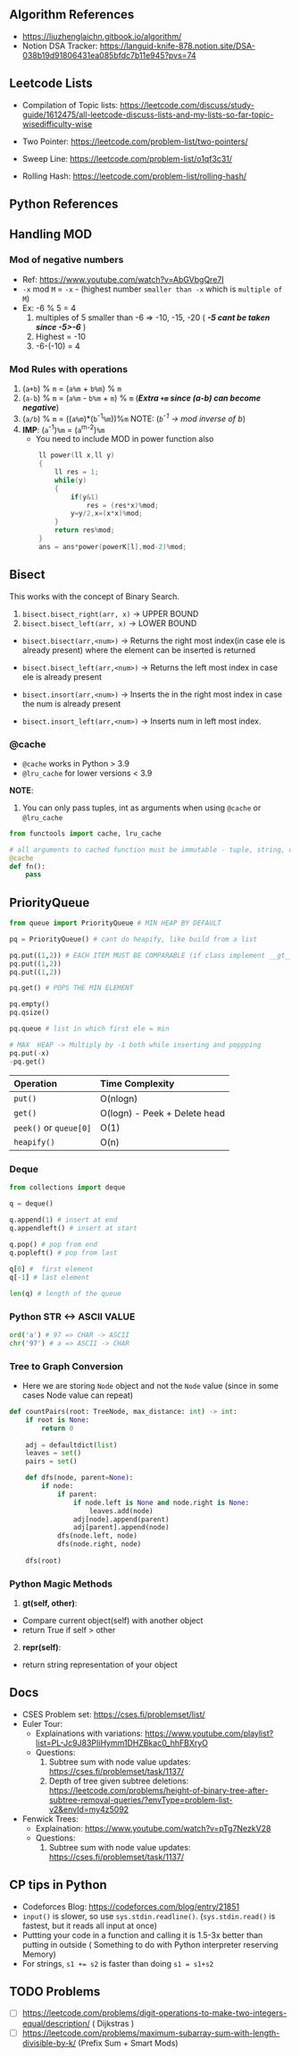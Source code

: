 ## Algorithm References
- https://liuzhenglaichn.gitbook.io/algorithm/
- Notion DSA Tracker: https://languid-knife-878.notion.site/DSA-038b19d91806431ea085bfdc7b11e945?pvs=74

## Leetcode Lists
- Compilation of Topic lists: https://leetcode.com/discuss/study-guide/1612475/all-leetcode-discuss-lists-and-my-lists-so-far-topic-wisedifficulty-wise
  
- Two Pointer: https://leetcode.com/problem-list/two-pointers/
- Sweep Line: https://leetcode.com/problem-list/o1qf3c31/
- Rolling Hash: https://leetcode.com/problem-list/rolling-hash/ 

## Python References

## Handling MOD
### Mod of negative numbers
- Ref: https://www.youtube.com/watch?v=AbGVbgQre7I
- `-x` mod `M` = `-x` - (highest number `smaller than -x` which is `multiple of M`)
- Ex: -6 % 5 = 4
    1. multiples of 5 smaller than -6 => -10, -15, -20 ( _**-5 cant be taken since -5>-6**_ )
    2. Highest = -10 
    3. -6-(-10) = 4  
   
### Mod Rules with operations
1. (`a+b`) % `m` = (`a%m` + `b%m`) % `m` 
2. (`a-b`) % `m` = (`a%m` - `b%m` + `m`) % `m` (_**Extra `+m` since (a-b) can become negative**_)
3. (`a/b`) % `m` = ((`a%m`)*(`b`<sup>-1</sup>`%m`))%`m` NOTE: (_`b`<sup>-1</sup> -> mod inverse of b_)
4. **IMP**: (`a`<sup>-1</sup>)`%m` = (`a`<sup>m-2</sup>)`%m`
    - You need to include MOD in power function also
    ```cpp
        ll power(ll x,ll y)
        {
            ll res = 1;
            while(y)
            {
                if(y&1) 
                    res = (res*x)%mod;
                y=y/2,x=(x*x)%mod;
            }
            return res%mod;
        }
        ans = ans*power(powerK[l],mod-2)%mod;
    ```

## Bisect
This works with the concept of Binary Search.

1. `bisect.bisect_right(arr, x)` -> UPPER BOUND
2. `bisect.bisect_left(arr, x)` -> LOWER BOUND

- `bisect.bisect(arr,<num>)` -> Returns the right most index(in case ele is already present) where the element can be inserted is returned
- `bisect.bisect_left(arr,<num>)` -> Returns the left most index in case ele is already present

- `bisect.insort(arr,<num>)` -> Inserts the <num> in the right most index in case the num is already present
- `bisect.insort_left(arr,<num>)` -> Inserts num in left most index.

### @cache
- `@cache` works in Python > 3.9
- `@lru_cache` for lower versions < 3.9 

**NOTE**: 
1. You can only pass tuples, int as arguments when using `@cache` or `@lru_cache`
```python
from functools import cache, lru_cache 

# all arguments to cached function must be immutable - tuple, string, dict
@cache
def fn():
    pass
```

## PriorityQueue
```python
from queue import PriorityQueue # MIN HEAP BY DEFAULT

pq = PriorityQueue() # cant do heapify, like build from a list

pq.put((1,2)) # EACH ITEM MUST BE COMPARABLE (if class implement __gt__(self.other) method)
pq.put((1,2))
pq.put((1,2))

pq.get() # POPS THE MIN ELEMENT

pq.empty()
pq.qsize()

pq.queue # list in which first ele = min

# MAX  HEAP -> Multiply by -1 both while inserting and poppping
pq.put(-x)
-pq.get()
```

| Operation    | Time Complexity |
| :-------- | :------- |
| `put()`  | O(nlogn)    |
| `get()` | O(logn) - Peek + Delete head     |
| `peek()` or `queue[0]`    | O(1)    |
|`heapify()`| O(n) |


### Deque
```python
from collections import deque

q = deque()

q.append(1) # insert at end
q.appendleft() # insert at start
    
q.pop() # pop from end
q.popleft() # pop from last

q[0] #  first element
q[-1] # last element

len(q) # length of the queue
```

### Python STR <-> ASCII VALUE
```python
ord('a') # 97 => CHAR -> ASCII
chr('97') # a => ASCII -> CHAR
```

### Tree to Graph Conversion
- Here we are storing `Node` object and not the `Node` value (since in some cases Node value can repeat)
```python
def countPairs(root: TreeNode, max_distance: int) -> int:
    if root is None:
        return 0
    
    adj = defaultdict(list)
    leaves = set()
    pairs = set()

    def dfs(node, parent=None):
        if node:
            if parent:
                if node.left is None and node.right is None:
                    leaves.add(node)
                adj[node].append(parent)
                adj[parent].append(node)
            dfs(node.left, node)
            dfs(node.right, node)
    
    dfs(root)

```



### Python Magic Methods
1. **__gt__(self, other)**:
- Compare current object(self) with another object
- return True if self > other

2. **__repr__(self)**:
- return string representation of your object


## Docs
- CSES Problem set: https://cses.fi/problemset/list/
- Euler Tour: 
    - Explainations with variations: https://www.youtube.com/playlist?list=PL-Jc9J83PIiHymm1DHZBkac0_hhFBXryO
    - Questions:
        1. Subtree sum with node value updates: https://cses.fi/problemset/task/1137/
        2. Depth of tree given subtree deletions: https://leetcode.com/problems/height-of-binary-tree-after-subtree-removal-queries/?envType=problem-list-v2&envId=my4z5092
- Fenwick Trees: 
    - Explaination: https://www.youtube.com/watch?v=pTg7NezkV28
     - Questions:
        1. Subtree sum with node value updates: https://cses.fi/problemset/task/1137/
    
## CP tips in Python
- Codeforces Blog: https://codeforces.com/blog/entry/21851
- `input()` is slower, so use `sys.stdin.readline()`. (`sys.stdin.read()` is fastest, but it reads all input at once)
- Puttting your code in a function and calling it is 1.5-3x better than putting in outside ( Something to do with Python interpreter reserving Memory)
- For strings, `s1 += s2` is faster than doing `s1 = s1+s2`

## TODO Problems
- [ ] https://leetcode.com/problems/digit-operations-to-make-two-integers-equal/description/ ( Dijkstras )
- [ ] https://leetcode.com/problems/maximum-subarray-sum-with-length-divisible-by-k/ (Prefix Sum + Smart Mods) 